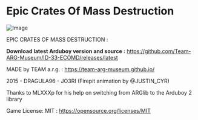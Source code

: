 # Epic Crates Of Mass Destruction 
![Image](https://raw.githubusercontent.com/Team-ARG-Museum/ID-33-ECOMD/master/art/banner-ID-33.png)

EPIC CRATES OF MASS DESTRUCTION :  

**Download latest Arduboy version and source :** https://github.com/Team-ARG-Museum/ID-33-ECOMD/releases/latest  

MADE by TEAM a.r.g. : https://team-arg-museum.github.io/

2015 - DRAGULA96 - JO3RI  (Firepit animation by @JUSTIN_CYR)

Thanks to MLXXXp for his help on switching from ARGlib to the Arduboy 2 library

Game License: MIT : https://opensource.org/licenses/MIT

